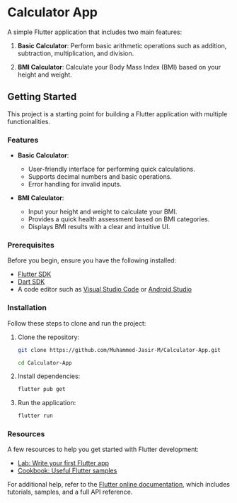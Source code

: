 # Calculator App

A simple Flutter application that includes two main features:

1. **Basic Calculator**: Perform basic arithmetic operations such as addition, subtraction, multiplication, and division.

2. **BMI Calculator**: Calculate your Body Mass Index (BMI) based on your height and weight.

## Getting Started

This project is a starting point for building a Flutter application with multiple functionalities.

### Features

- **Basic Calculator**:

  - User-friendly interface for performing quick calculations.
  - Supports decimal numbers and basic operations.
  - Error handling for invalid inputs.

- **BMI Calculator**:
  - Input your height and weight to calculate your BMI.
  - Provides a quick health assessment based on BMI categories.
  - Displays BMI results with a clear and intuitive UI.

### Prerequisites

Before you begin, ensure you have the following installed:

- [Flutter SDK](https://flutter.dev/docs/get-started/install)
- [Dart SDK](https://dart.dev/get-dart)
- A code editor such as [Visual Studio Code](https://code.visualstudio.com/) or [Android Studio](https://developer.android.com/studio)

### Installation

Follow these steps to clone and run the project:

1. Clone the repository:

   ```bash
   git clone https://github.com/Muhammed-Jasir-M/Calculator-App.git
   ```

   ```bash
   cd Calculator-App
   ```

2. Install dependencies:

   ```bash
   flutter pub get
   ```

3. Run the application:

   ```bash
   flutter run
   ```

### Resources

A few resources to help you get started with Flutter development:

- [Lab: Write your first Flutter app](https://docs.flutter.dev/get-started/codelab)
- [Cookbook: Useful Flutter samples](https://docs.flutter.dev/cookbook)

For additional help, refer to the [Flutter online documentation](https://docs.flutter.dev/), which includes tutorials, samples, and a full API reference.
